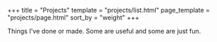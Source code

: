 +++
title = "Projects"
template = "projects/list.html"
page_template = "projects/page.html"
sort_by = "weight"
+++

Things I've done or made. Some are useful and some are just fun.
